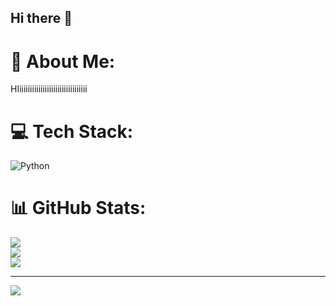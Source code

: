 ## Hi there 👋
# 💫 About Me:
HIiiiiiiiiiiiiiiiiiiiiiiiiiiiiiiii


# 💻 Tech Stack:
![Python](https://img.shields.io/badge/python-3670A0?style=for-the-badge&logo=python&logoColor=ffdd54)
# 📊 GitHub Stats:
![](https://github-readme-stats.vercel.app/api?username=08Estellaria&theme=dark&hide_border=true&include_all_commits=false&count_private=false)<br/>
![](https://github-readme-streak-stats.herokuapp.com/?user=08Estellaria&theme=dark&hide_border=true)<br/>
![](https://github-readme-stats.vercel.app/api/top-langs/?username=08Estellaria&theme=dark&hide_border=true&include_all_commits=false&count_private=false&layout=compact)

---
[![](https://visitcount.itsvg.in/api?id=08Estellaria&icon=0&color=0)](https://visitcount.itsvg.in)

<!-- Proudly created with GPRM ( https://gprm.itsvg.in ) -->
<!--
**08Estellaria/08Estellaria** is a ✨ _special_ ✨ repository because its `README.md` (this file) appears on your GitHub profile.

Here are some ideas to get you started:

- 🔭 I’m currently working on ...
- 🌱 I’m currently learning ...
- 👯 I’m looking to collaborate on ...
- 🤔 I’m looking for help with ...
- 💬 Ask me about ...
- 📫 How to reach me: ...
- 😄 Pronouns: ...
- ⚡ Fun fact: ...
-->
